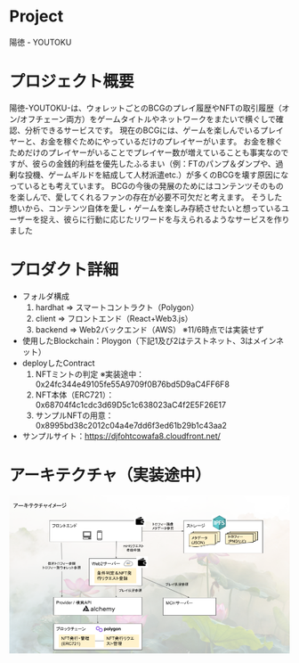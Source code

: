 # Project
陽徳 - YOUTOKU

# プロジェクト概要
陽徳-YOUTOKU-は、ウォレットごとのBCGのプレイ履歴やNFTの取引履歴（オン/オフチェーン両方）をゲームタイトルやネットワークをまたいで横ぐしで確認、分析できるサービスです。 
現在のBCGには、ゲームを楽しんでいるプレイヤーと、お金を稼ぐためにやっているだけのプレイヤーがいます。
お金を稼ぐためだけのプレイヤーがいることでプレイヤー数が増えていることも事実なのですが、彼らの金銭的利益を優先したふるまい（例：FTのパンプ＆ダンプや、過剰な投機、ゲームギルドを結成して人材派遣etc.）が多くのBCGを壊す原因になっているとも考えています。
BCGの今後の発展のためにはコンテンツそのものを楽しんで、愛してくれるファンの存在が必要不可欠だと考えます。
そうした想いから、コンテンツ自体を愛し・ゲームを楽しみ存続させたいと想っているユーザーを捉え、彼らに行動に応じたリワードを与えられるようなサービスを作りました

# プロダクト詳細
* フォルダ構成
    1. hardhat => スマートコントラクト（Polygon）
    2. client => フロントエンド（React+Web3.js）
    3. backend => Web2バックエンド（AWS） ※11/6時点では実装せず
* 使用したBlockchain：Ploygon（下記1及び2はテストネット、3はメインネット）
* deployしたContract
    1. NFTミントの判定 ※実装途中：0x24fc344e49105fe55A9709f0B76bd5D9aC4FF6F8
    2. NFT本体（ERC721）：0x68704f4c1cdc3d69D5c1c638023aC4f2E5F26E17
    3. サンプルNFTの用意：0x8995bd38c2012c04a4e7dd6f3ed61b29b1c43aa2
* サンプルサイト：https://djfohtcowafa8.cloudfront.net/

# アーキテクチャ（実装途中）
![Architecture](doc/architecture.png)
